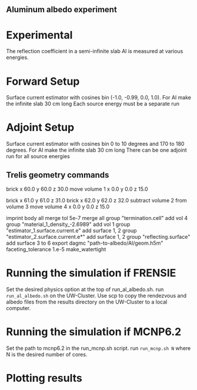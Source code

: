 ## Aluminum albedo experiment ##

# Experimental
The reflection coefficient in a semi-infinite slab Al is measured at various
energies.

# Forward Setup
Surface current estimator with cosines bin (-1.0, -0.99, 0.0, 1.0).
For Al make the infinite slab 30 cm long
Each source energy must be a separate run

# Adjoint Setup
Surface current estimator with cosines bin 0 to 10 degrees and 170 to 180 degrees.
For Al make the infinite slab 30 cm long
There can be one adjoint run for all source energies

## Trelis geometry commands
brick x 60.0 y 60.0 z 30.0
move volume 1 x 0.0 y 0.0 z 15.0

brick x 61.0 y 61.0 z 31.0
brick x 62.0 y 62.0 z 32.0
subtract volume 2 from volume 3
move volume 4 x 0.0 y 0.0 z 15.0

imprint body all
merge tol 5e-7
merge all
group "termination.cell" add vol 4
group "material_1_density_-2.6989" add vol 1
group "estimator_1.surface.current.e" add surface 1, 2
group "estimator_2.surface.current.e*" add surface 1, 2
group "reflecting.surface" add surface 3 to 6
export dagmc "path-to-albedo/Al/geom.h5m" faceting_tolerance 1.e-5 make_watertight

# Running the simulation if FRENSIE

Set the desired physics option at the top of run_al_albedo.sh.
run `run_al_albedo.sh` on the UW-Cluster.
Use scp to copy the rendezvous and albedo files from the results directory on
the UW-Cluster to a local computer.

# Running the simulation if MCNP6.2

Set the path to mcnp6.2 in the run_mcnp.sh script.
run `run_mcnp.sh N` where N is the desired number of cores.

# Plotting results
